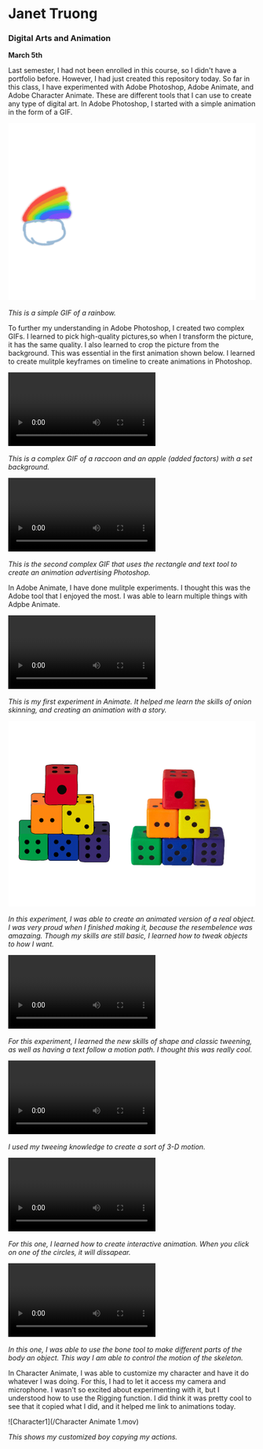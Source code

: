 # Janet Truong

### Digital Arts and Animation

**March 5th**

Last semester, I had not been enrolled in this course, so I didn't have a portfolio before. However, I had just created this repository today. So far in this class, I have experimented with Adobe Photoshop, Adobe Animate, and Adobe Character Animate. These are different tools that I can use to create any type of digital art. In Adobe Photoshop, I started with a simple animation in the form of a GIF.

![Photoshop1](/Experimenting2.gif)

_This is a simple GIF of a rainbow._

To further my understanding in Adobe Photoshop, I created two complex GIFs. I learned to pick high-quality pictures,so when I transform the picture, it has the same quality. I also learned to crop the picture from the background. This was essential in the first animation shown below. I learned to create mulitple keyframes on timeline to create animations in Photoshop. 

![Photoshop2](/Experimenting4.mov)

_This is a complex GIF of a raccoon and an apple (added factors) with a set background._

![Photoshop3](/Experimenting5.mov)

_This is the second complex GIF that uses the rectangle and text tool to create an animation advertising Photoshop._

In Adobe Animate, I have done mulitple experiments. I thought this was the Adobe tool that I enjoyed the most. I was able to learn multiple things with Adpbe Animate.

![Animate1](/Experimenting1Animate.mov)

_This is my first experiment in Animate. It helped me learn the skills of onion skinning, and creating an animation with a story._

![Animate2](/Experiment2Animate.gif)

_In this experiment, I was able to create an animated version of a real object. I was very proud when I finished making it, because the resembelence was amazaing. Though my skills are still basic, I learned how to tweak objects to how I want._

![Animate3](/ExperimentingAnimate3.mov)

_For this experiment, I learned the new skills of shape and classic tweening, as well as having a text follow a motion path. I thought this was really cool._

![Animate4](/ExperimentingAnimate4.mov)

_I used my tweeing knowledge to create a sort of 3-D motion._

![Animate5](/ExperimentAnimate6.mov)

_For this one, I learned how to create interactive animation. When you click on one of the circles, it will dissapear._

![Animate6](/ExperimentAnimate7.mov)

_In this one, I was able to use the bone tool to make different parts of the body an object. This way I am able to control the motion of the skeleton._

In Character Animate, I was able to customize my character and have it do whatever I was doing. For this, I had to let it access my camera and microphone. I wasn't so excited about experimenting with it, but I understood how to use the Rigging function. I did think it was pretty cool to see that it copied what I did, and it helped me link to animations today. 

![Character1](/Character Animate 1.mov)

_This shows my customized boy copying my actions._


